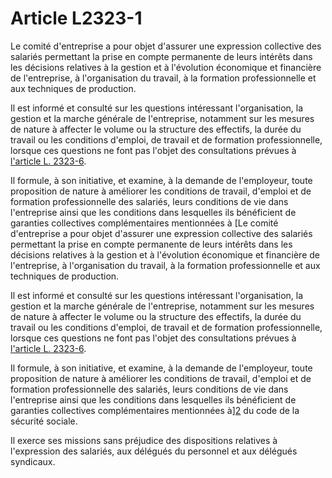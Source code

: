 # Article L2323-1

Le comité d'entreprise a pour objet d'assurer une expression collective des salariés permettant la prise en compte permanente de leurs intérêts dans les décisions relatives à la gestion et à l'évolution économique et financière de l'entreprise, à l'organisation du travail, à la formation professionnelle et aux techniques de production. 

Il est informé et consulté sur les questions intéressant l'organisation, la gestion et la marche générale de l'entreprise, notamment sur les mesures de nature à affecter le volume ou la structure des effectifs, la durée du travail ou les conditions d'emploi, de travail et de formation professionnelle, lorsque ces questions ne font pas l'objet des consultations prévues à [l'article L. 2323-6][1]. 

Il formule, à son initiative, et examine, à la demande de l'employeur, toute proposition de nature à améliorer les conditions de travail, d'emploi et de formation professionnelle des salariés, leurs conditions de vie dans l'entreprise ainsi que les conditions dans lesquelles ils bénéficient de garanties collectives complémentaires mentionnées à [Le comité d'entreprise a pour objet d'assurer une expression collective des salariés permettant la prise en compte permanente de leurs intérêts dans les décisions relatives à la gestion et à l'évolution économique et financière de l'entreprise, à l'organisation du travail, à la formation professionnelle et aux techniques de production. 

Il est informé et consulté sur les questions intéressant l'organisation, la gestion et la marche générale de l'entreprise, notamment sur les mesures de nature à affecter le volume ou la structure des effectifs, la durée du travail ou les conditions d'emploi, de travail et de formation professionnelle, lorsque ces questions ne font pas l'objet des consultations prévues à [l'article L. 2323-6][1]. 

Il formule, à son initiative, et examine, à la demande de l'employeur, toute proposition de nature à améliorer les conditions de travail, d'emploi et de formation professionnelle des salariés, leurs conditions de vie dans l'entreprise ainsi que les conditions dans lesquelles ils bénéficient de garanties collectives complémentaires mentionnées à][2] du code de la sécurité sociale. 

Il exerce ses missions sans préjudice des dispositions relatives à l'expression des salariés, aux délégués du personnel et aux délégués syndicaux.

 [1]: /affichCodeArticle.do?cidTexte=LEGITEXT000006072050&idArticle=LEGIARTI000006901936&dateTexte=&categorieLien=cid
 [2]: /affichCodeArticle.do?cidTexte=LEGITEXT000006073189&idArticle=LEGIARTI000006745464&dateTexte=&categorieLien=cid